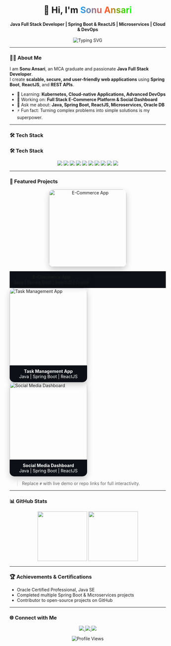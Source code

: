 <!-- ================= Header ================= -->
<h1 align="center">
  👋 Hi, I'm <span style="background: linear-gradient(90deg, #1DA1F2, #FF5733, #00FF00); -webkit-background-clip: text; color: transparent;">Sonu Ansari</span>
</h1>
<h4 align="center">Java Full Stack Developer | Spring Boot & ReactJS | Microservices | Cloud & DevOps</h4>

<p align="center">
  <img src="https://readme-typing-svg.herokuapp.com?font=Fira+Code&size=24&pause=1000&color=1DA1F2&center=true&vCenter=true&width=700&lines=Building+Modern+Web+Applications💻;Clean+Code+%26+Best+Practices✨;Delivering+Secure+%26+Scalable+Solutions🔒" alt="Typing SVG">
</p>

---

### 👨‍💻 About Me
I am **Sonu Ansari**, an MCA graduate and passionate **Java Full Stack Developer**.  
I create **scalable, secure, and user-friendly web applications** using **Spring Boot**, **ReactJS**, and **REST APIs**.  

- 🌱 Learning: **Kubernetes, Cloud-native Applications, Advanced DevOps**  
- 🔭 Working on: **Full Stack E-Commerce Platform & Social Dashboard**  
- 💬 Ask me about: **Java, Spring Boot, ReactJS, Microservices, Oracle DB**  
- ⚡ Fun fact: Turning complex problems into simple solutions is my superpower.  

---

### 🛠 Tech Stack
### 🛠 Tech Stack
<p align="center">
  <img src="https://img.shields.io/badge/Java-007396?style=for-the-badge&logo=java&logoColor=white">
  <img src="https://img.shields.io/badge/SpringBoot-6DB33F?style=for-the-badge&logo=springboot&logoColor=white">
  <img src="https://img.shields.io/badge/ReactJS-61DAFB?style=for-the-badge&logo=react&logoColor=black">
  <img src="https://img.shields.io/badge/HTML5-E34F26?style=for-the-badge&logo=html5&logoColor=white">
  <img src="https://img.shields.io/badge/CSS3-1572B6?style=for-the-badge&logo=css3&logoColor=white">
  <img src="https://img.shields.io/badge/JavaScript-F7DF1E?style=for-the-badge&logo=javascript&logoColor=black">
  <img src="https://img.shields.io/badge/Oracle-F80000?style=for-the-badge&logo=oracle&logoColor=white">
  <img src="https://img.shields.io/badge/Docker-2496ED?style=for-the-badge&logo=docker&logoColor=white">
  <img src="https://img.shields.io/badge/Kubernetes-326CE5?style=for-the-badge&logo=kubernetes&logoColor=white">
  <img src="https://img.shields.io/badge/Microservices-FF5733?style=for-the-badge&logo=architecture&logoColor=white">
</p>


---

### 🌟 Featured Projects
<p align="center" style="display:flex; gap:25px; flex-wrap:wrap; justify-content:center;">

<a href="#" style="text-decoration:none; border-radius:15px; overflow:hidden; box-shadow:0 8px 20px rgba(0,0,0,0.2); transition:0.3s; display:block; width:250px;">
  <img src="https://media.giphy.com/media/3o6Mbo2sCVJgX8cXl6/giphy.gif" alt="E-Commerce App" width="250" style="display:block;">
  <div style="padding:10px; background:#0d1117; color:white; text-align:center;">
    <b>E-Commerce App</b><br>
    Java | Spring Boot | ReactJS | Oracle
  </div>
</a>

<a href="#" style="text-decoration:none; border-radius:15px; overflow:hidden; box-shadow:0 8px 20px rgba(0,0,0,0.2); transition:0.3s; display:block; width:250px;">
  <img src="https://media.giphy.com/media/l4HodBpDmoMA5p9bG/giphy.gif" alt="Task Management App" width="250" style="display:block;">
  <div style="padding:10px; background:#0d1117; color:white; text-align:center;">
    <b>Task Management App</b><br>
    Java | Spring Boot | ReactJS
  </div>
</a>

<a href="#" style="text-decoration:none; border-radius:15px; overflow:hidden; box-shadow:0 8px 20px rgba(0,0,0,0.2); transition:0.3s; display:block; width:250px;">
  <img src="https://media.giphy.com/media/xT0GqF8cdH8bf3ZV0A/giphy.gif" alt="Social Media Dashboard" width="250" style="display:block;">
  <div style="padding:10px; background:#0d1117; color:white; text-align:center;">
    <b>Social Media Dashboard</b><br>
    Java | Spring Boot | ReactJS
  </div>
</a>

</p>

> Replace `#` with live demo or repo links for full interactivity.

---

### 📊 GitHub Stats
<p align="center">
  <img src="https://github-readme-stats.vercel.app/api?username=SonuAnsari1998&show_icons=true&theme=radical&hide_border=false&bg_color=0d1117&title_color=FF5733" height="160">
  <img src="https://github-readme-streak-stats.herokuapp.com/?user=SonuAnsari1998&theme=radical&hide_border=false&background=0d1117&fire=FF5733" height="160">
</p>

---

### 🏆 Achievements & Certifications
- Oracle Certified Professional, Java SE  
- Completed multiple Spring Boot & Microservices projects  
- Contributor to open-source projects on GitHub  

---

### 🌐 Connect with Me
<p align="center">
  <a href="https://www.linkedin.com/in/sonu-ansari-49081b36b?utm_source=share&utm_campaign=share_via&utm_content=profile&utm_medium=android_app" target="_blank">
    <img src="https://img.shields.io/badge/-LinkedIn-0A66C2?style=for-the-badge&logo=linkedin&logoColor=white">
  </a>
  
  <a href="https://github.com/SonuAnsari1998" target="_blank">
    <img src="https://img.shields.io/badge/-GitHub-181717?style=for-the-badge&logo=github&logoColor=white">
  </a>
  
  <a href="mailto:786sonuansari123@gmail.com" target="_blank">
    <img src="https://img.shields.io/badge/-Gmail-D14836?style=for-the-badge&logo=gmail&logoColor=white">
  </a>
</p>

<p align="center">
  <img src="https://komarev.com/ghpvc/?username=SonuAnsari1998&label=Profile%20Views&color=blue&style=flat" alt="Profile Views"/>
</p>
